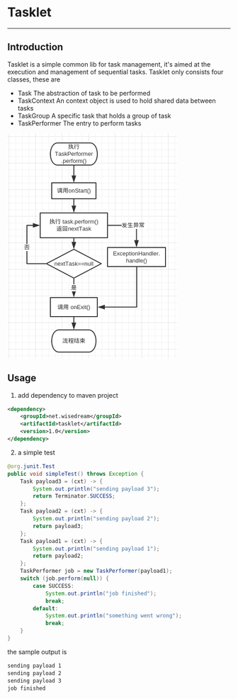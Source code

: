 # Tasklet
------
## Introduction 

Tasklet is a simple common lib for task management, it's aimed at the execution and management of sequential tasks. Tasklet only consists four classes, these are

* Task The abstraction of task to be performed
* TaskContext An context object is used to hold shared data between tasks
* TaskGroup A specific task that holds a group of task
* TaskPerformer The entry to perform tasks

![flowchart of tasklet](tasklet_flowchart.png)

## Usage

1. add dependency to maven project
```xml
<dependency>
    <groupId>net.wisedream</groupId>
    <artifactId>tasklet</artifactId>
    <version>1.0</version>
</dependency>
```

2. a simple test
```java
@org.junit.Test
public void simpleTest() throws Exception {
    Task payload3 = (cxt) -> {
        System.out.println("sending payload 3");
        return Terminator.SUCCESS;
    };
    Task payload2 = (cxt) -> {
        System.out.println("sending payload 2");
        return payload3;
    };
    Task payload1 = (cxt) -> {
        System.out.println("sending payload 1");
        return payload2;
    };
    TaskPerformer job = new TaskPerformer(payload1);
    switch (job.perform(null)) {
        case SUCCESS:
            System.out.println("job finished");
            break;
        default:
            System.out.println("something went wrong");
            break;
    }
}
```
the sample output is
```bash
sending payload 1
sending payload 2
sending payload 3
job finished
```
